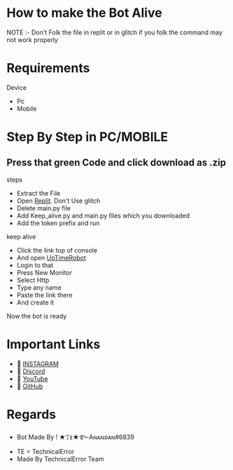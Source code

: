 # How to make the Bot Alive
NOTE :- Don't Folk the file in replit or in glitch if you folk the command may not work properly 

# Requirements 
Device
- Pc
- Mobile

# Step By Step in PC/MOBILE
## Press that green Code and click download as .zip 
 steps
 - Extract the File
 - Open [Replit](https://replit.com). Don't Use glitch 
 - Delete main.py file
 - Add Keep_alive.py and main.py files which you downloaded 
 - Add the token prefix and run 

 keep alive 
 - Click the link top of console 
 - And open [UpTimeRobot](https://uptimerobot.com)
 - Login to that 
 - Press New Monitor
 - Select Http
 - Type any name
 - Paste the link there 
 - And create it 
 
 Now the bot is ready
 
# Important Links
 - 🔗 [INSTAGRAM](https://www.instagram.com/_anandan.03_5520_/)
 - 🔗 [Discord](https://discord.gg/NJpcq3VkQu)
 - 🔗 [YouTube](https://www.youtube.com/channel/UCVjnY7Rb_Wsp0oqJWvBCQIg)
 - 🔗 [GitHub](https://github.com/TechnicalErrorCodezz/)

# Regards
- Bot Made By !        ★𝚃ᴇ★࿐Aɴᴀɴᴅᴀɴ#6839 
- TE = TechnicalError 
- Made By TechnicalError Team
